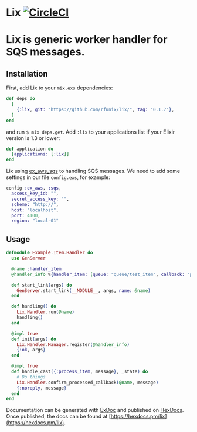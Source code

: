# Lix [![CircleCI](https://circleci.com/gh/rfunix/lix/tree/master.svg?style=svg)](https://circleci.com/gh/rfunix/lix/tree/master)

# Lix is generic worker handler for SQS messages.

## Installation

First, add Lix to your `mix.exs` dependencies:

```elixir
def deps do
  [
    {:lix, git: "https://github.com/rfunix/lix/", tag: "0.1.7"},
  ]
end
```

and run `$ mix deps.get`. Add `:lix` to your applications list if your Elixir version is 1.3 or lower:

```elixir
def application do
  [applications: [:lix]]
end
```

Lix using [ex_aws_sqs](https://github.com/ex-aws/ex_aws_sqs) to handling SQS messages.
We need to add some settings in our file `config.exs`, for example:

```elixir
config :ex_aws, :sqs,
  access_key_id: "",
  secret_access_key: "",
  scheme: "http://",
  host: "localhost",
  port: 4100,
  region: "local-01"
```

## Usage

```elixir
defmodule Example.Item.Handler do
  use GenServer

  @name :handler_item
  @handler_info %{handler_item: [queue: "queue/test_item", callback: "process_item"]}

  def start_link(args) do
    GenServer.start_link(__MODULE__, args, name: @name)
  end

  def handling() do
    Lix.Handler.run(@name)
    handling()
  end

  @impl true
  def init(args) do
    Lix.Handler.Manager.register(@handler_info)
    {:ok, args}
  end

  @impl true
  def handle_cast({:process_item, message}, _state) do
    # Do things
    Lix.Handler.confirm_processed_callback(@name, message)
    {:noreply, message}
  end
end

```

Documentation can be generated with [ExDoc](https://github.com/elixir-lang/ex_doc)
and published on [HexDocs](https://hexdocs.pm). Once published, the docs can
be found at [https://hexdocs.pm/lix](https://hexdocs.pm/lix).

